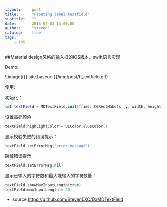 ```yaml
---
layout:     post
title:      "Floating label textfield"
subtitle:   ""
date:       2015-04-03 13:00:00
author:     "steven"
catalog:    true
tags:
    - IOS
---
```


##Material design风格的输入框的IOS版本，swift语言实现

Demo:

![image]({{ site.baseurl }}/img/post/fl_textfield.gif)

使用:


初始化：

```swift
let textField = MDTextField.init(frame: CGRectMake(x, y, width, height))
```

设置高亮颜色

```swift
textField.highLightColor = UIColor.blueColor()
```

显示校验失败的错误提示：

```swift
textField.setErrorMsg("error message")
```

隐藏错误提示

```swift
textField.setErrorMsg(nil)
```

显示已输入的字符数和最大能输入的字符数量：

```swift
textField.showMaxInputLength(true)
textField.maxInputLength = 20;
```


* source:https://github.com/StevenDXC/DxMDTextField
